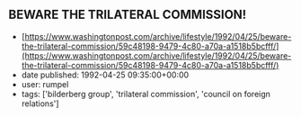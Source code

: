 ## BEWARE THE TRILATERAL COMMISSION!
 - [https://www.washingtonpost.com/archive/lifestyle/1992/04/25/beware-the-trilateral-commission/59c48198-9479-4c80-a70a-a1518b5bcfff/](https://www.washingtonpost.com/archive/lifestyle/1992/04/25/beware-the-trilateral-commission/59c48198-9479-4c80-a70a-a1518b5bcfff/)
 - date published: 1992-04-25 09:35:00+00:00
 - user: rumpel
 - tags: ['bilderberg group', 'trilateral commission', 'council on foreign relations']

